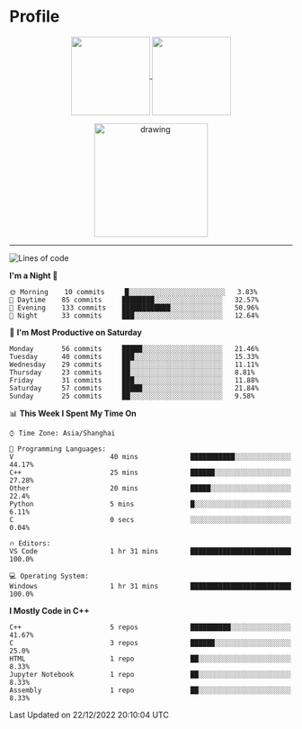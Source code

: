# Profile

<p align="center">
  <a href="https://github.com/SourVoice">
    <img
      align="center"
      height="140em"
      src="https://github-readme-stats.vercel.app/api?username=SourVoice&show_icons=true&include_all_commits=true&count_private=true&theme=tokyonight"
    />
  </a>
  <a href="https://github.com/SourVoice">
    <img
      align="center"
      height="140em"
      src="https://github-readme-stats.vercel.app/api/top-langs/?username=SourVoice&show_icons=true&include_all_commits=true&count_private=true&layout=compact&theme=tokyonight"
    />
  </a>
</p>

<p align="center">
   <a href="https://github.com/SourVoice">
    <img
      align="center"
      height="202em"
      alt="drawing"
      src="https://activity-graph.herokuapp.com/graph?username=SourVoice&theme=react-dark"
    />
  </a>
</p>

---
<!--START_SECTION:waka-->
![Lines of code](https://img.shields.io/badge/From%20Hello%20World%20I%27ve%20Written-244%20Thousand%20lines%20of%20code-blue)

**I'm a Night 🦉** 

```text
🌞 Morning    10 commits     █░░░░░░░░░░░░░░░░░░░░░░░░   3.83% 
🌆 Daytime    85 commits     ████████░░░░░░░░░░░░░░░░░   32.57% 
🌃 Evening    133 commits    ████████████░░░░░░░░░░░░░   50.96% 
🌙 Night      33 commits     ███░░░░░░░░░░░░░░░░░░░░░░   12.64%

```
📅 **I'm Most Productive on Saturday** 

```text
Monday       56 commits     █████░░░░░░░░░░░░░░░░░░░░   21.46% 
Tuesday      40 commits     ███░░░░░░░░░░░░░░░░░░░░░░   15.33% 
Wednesday    29 commits     ██░░░░░░░░░░░░░░░░░░░░░░░   11.11% 
Thursday     23 commits     ██░░░░░░░░░░░░░░░░░░░░░░░   8.81% 
Friday       31 commits     ███░░░░░░░░░░░░░░░░░░░░░░   11.88% 
Saturday     57 commits     █████░░░░░░░░░░░░░░░░░░░░   21.84% 
Sunday       25 commits     ██░░░░░░░░░░░░░░░░░░░░░░░   9.58%

```


📊 **This Week I Spent My Time On** 

```text
⌚︎ Time Zone: Asia/Shanghai

💬 Programming Languages: 
V                        40 mins             ███████████░░░░░░░░░░░░░░   44.17% 
C++                      25 mins             ██████░░░░░░░░░░░░░░░░░░░   27.28% 
Other                    20 mins             █████░░░░░░░░░░░░░░░░░░░░   22.4% 
Python                   5 mins              █░░░░░░░░░░░░░░░░░░░░░░░░   6.11% 
C                        0 secs              ░░░░░░░░░░░░░░░░░░░░░░░░░   0.04%

🔥 Editors: 
VS Code                  1 hr 31 mins        █████████████████████████   100.0%

💻 Operating System: 
Windows                  1 hr 31 mins        █████████████████████████   100.0%

```

**I Mostly Code in C++** 

```text
C++                      5 repos             ██████████░░░░░░░░░░░░░░░   41.67% 
C                        3 repos             ██████░░░░░░░░░░░░░░░░░░░   25.0% 
HTML                     1 repo              ██░░░░░░░░░░░░░░░░░░░░░░░   8.33% 
Jupyter Notebook         1 repo              ██░░░░░░░░░░░░░░░░░░░░░░░   8.33% 
Assembly                 1 repo              ██░░░░░░░░░░░░░░░░░░░░░░░   8.33%

```



 Last Updated on 22/12/2022 20:10:04 UTC
<!--END_SECTION:waka-->
